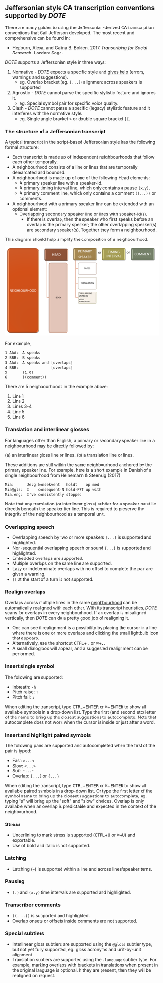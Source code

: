 ## Jeffersonian style CA transcription conventions supported by _DOTE_

There are many guides to using the Jeffersonian-derived CA transcription conventions that Gail Jefferson developed.
The most recent and comprehensive can be found in:

- Hepburn, Alexa, and Galina B. Bolden. 2017. _Transcribing for Social Research_. London: Sage.

_DOTE_ supports a Jeffersonian style in three ways:

1. Normative - _DOTE_ expects a specific style and [gives help](errors.md) (errors, warnings and suggestions).
    - eg. Overlap bracket (eg. `[...]`) alignment across speakers is supported.
1. Agnostic - _DOTE_ cannot parse the specific stylistic feature and ignores it.
    - eg. Special symbol pair for specific voice quality.
1. Clash - _DOTE_ cannot parse a specific (legacy) stylistic feature and it interferes with the normative style.
    - eg. Single angle bracket `>` or double square bracket `[[`.

### The structure of a Jeffersonian transcript <a id='neighbourhood'></a>

A typical transcript in the script-based Jeffersonian style has the following formal structure:

- Each transcript is made up of independent neighbourhoods that follow each other temporally.
- A neighbourhood consists of a line or lines that are temporally demarcated and bounded.
- A neighbourhood is made up of one of the following Head elements:
    - A primary speaker line with a speaker-id.
  - A primary timing interval line, which only contains a pause `(x.y)`.
  - A primary comment line, which only contains a comment `((...))` or comments.
- A neighbourhood with a primary speaker line can be extended with an optional element:
    - Overlapping secondary speaker line or lines with speaker-id(s).
        - If there is overlap, then the speaker who first speaks before an overlap is the primary speaker; the other overlapping speaker(s) are secondary speaker(s).
        Together they form a neighbourhood.

This diagram should help simplify the composition of a neighbourhood:

![Diagram showing composition of a neighbourhood](images/conventions/neighbourhoodJ.png)

For example,

```
1 AAA:  A speaks
2 BBB:  B speaks
3 AAA:  A speaks and [overlaps]
4 BBB:               [overlaps]
5       (1.0)
6       ((comment))
```

There are 5 neighbourhoods in the example above:

1. Line 1
1. Line 2
1. Lines 3-4
1. Line 5
1. Line 6

### Translation and interlinear glosses <a id='subtiers'></a>

For languages other than English, a primary or secondary speaker line in a neighbourhood may be directly followed by:

(a) an interlinear gloss line or lines.
(b) a translation line or lines.

These additions are still within the same neighbourhood anchored by the primary speaker line.
For example, here is a short example in Danish of a single neighbourhood from Heinemann & Steensig (2017)

```
Mia:      Je:g konsekvent   holdt    op med
Mia@gls:  I    consequent-N hold-PPT up with
Mia.eng:  I've consistently stopped
```

Note that any translation (or interlinear gloss) subtier for a speaker must lie directly beneath the speaker tier line.
This is required to preserve the integrity of the neighbourhood as a temporal unit.

### Overlapping speech <a id='overlap'></a>

- Overlapping speech by two or more speakers `[...]` is supported and highlighted.
- Non-sequential overlapping speech or sound `{...}` is supported and highlighted.
- Embedded overlaps are supported.
- Multiple overlaps on the same line are supported.
- Lazy or indeterminate overlaps with no offset to complete the pair are given a warning.
- `[[` at the start of a turn is not supported.

### Realign overlaps <a id='realign'></a>

Overlaps across multiple lines in the same [neighbourhood](#neighbourhood) can be automatically realigned with each other.
With its transcript heuristics, _DOTE_ scans for overlaps in every neighbourhood.
If an overlap is misaligned vertically, then _DOTE_ can do a pretty good job of realigning it.

- One can see if realignment is a possibility by placing the cursor in a line where there is one or more overlaps and clicking the small lightbulb icon that appears.
- Alternatively, use the shortcut <kbd>CTRL</kbd>+<kbd>.</kbd> or <kbd>⌘</kbd>+<kbd>.</kbd>.
- A small dialog box will appear, and a suggested realignment can be performed.

### Insert single symbol

The following are supported:
- Inbreath: `·h`
- Pitch raise: `↑`
- Pitch fall: `↓`

When editing the transcript, type <kbd>CTRL</kbd>+<kbd>ENTER</kbd> or <kbd>⌘</kbd>+<kbd>ENTER</kbd> to show all available symbols in a drop-down list.
Type the first (and second etc) letter of the name to bring up the closest suggestions to autocomplete.
Note that autocomplete does not work when the cursor is inside or just after a word.

### Insert and highlight paired symbols

The following pairs are supported and autocompleted when the first of the pair is typed:
- Fast: `>...<`
- Slow: `<...>`
- Soft: `°...°`
- Overlap: `[...]` or `{...}`

When editing the transcript, type <kbd>CTRL</kbd>+<kbd>ENTER</kbd> or <kbd>⌘</kbd>+<kbd>ENTER</kbd> to show all available paired symbols in a drop-down list.
Or type the first letter of the symbol name to bring up the closest suggestions to autocomplete, eg. typing "s" will bring up the "soft" and "slow" choices.
Overlap is only available when an overlap is predictable and expected in the context of the neighbourhood.

### Stress

- Underlining to mark stress is supported (<kbd>CTRL</kbd>+<kbd>U</kbd> or <kbd>⌘</kbd>+<kbd>U</kbd>) and exportable.
- Use of bold and italic is not supported.

### Latching

- Latching (`=`) is supported within a line and across lines/speaker turns.

### Pausing

- `(.)` and `(x.y)` time intervals are supported and highlighted.

### Transcriber comments

- `((....))` is supported and highlighted.
- Overlap onsets or offsets inside comments are not supported.

### Special subtiers

- Interlinear gloss subtiers are supported using the `@gloss` subtier type, but not yet fully supported, eg. gloss acronyms and unit-by-unit alignment.
- Translation subtiers are supported using the `.language` subtier type.
For example, marking overlaps with brackets in translations when present in the original language is optional.
If they are present, then they will be realigned on request.
